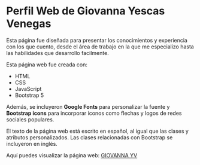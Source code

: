 # Perfil Web de Giovanna Yescas Venegas 

Esta página fue diseñada para presentar los conocimientos y experiencia con los que cuento, desde el área de trabajo en la que me especializo hasta las habilidades que desarrollo facilmente. 

Esta página web fue creada con:

* HTML
* CSS
* JavaScript 
* Bootstrap 5

Además, se incluyeron **Google Fonts** para personalizar la fuente y **Bootstrap icons** para incorporar íconos como flechas y logos de redes sociales populares. 

El texto de la página web está escrito en español, al igual que las clases y atributos personalizados. Las clases relacionadas con Bootstrap se incluyeron en inglés.


Aquí puedes visualizar la página web: [GIOVANNA YV](https://giovannayv.netlify.app)


